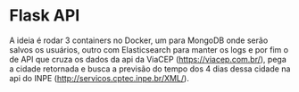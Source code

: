 # Flask API

A ideia é rodar 3 containers no Docker, um para MongoDB onde serão salvos os usuários, outro com Elasticsearch para manter os logs e por fim o de API que cruza os dados da api da ViaCEP (https://viacep.com.br/), pega a cidade retornada e busca a previsão do tempo dos 4 dias dessa cidade na api do INPE (http://servicos.cptec.inpe.br/XML/).
